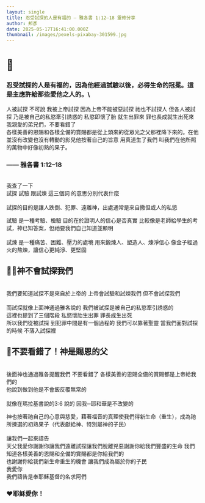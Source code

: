 ```yaml
---
layout: single
title: 忍受試探的人是有福的 — 雅各書 1:12–18 靈修分享
author: 邦彥
date: 2025-05-17T16:41:00.000Z
thumbnail: /images/pexels-pixabay-301599.jpg
---
```

# 📖

### 忍受試探的人是有福的，因為他經過試驗以後，必得生命的冠冕。這是主應許給那些愛他之人的。\
人被試探 不可說 我被上帝試探 因為上帝不能被惡試探 祂也不試探人 但各人被試探 乃是被自己的私慾牽引誘惑的 私慾即懷了胎 就生出罪來 罪也長成就生出死來\
我親愛的弟兄們，不要看錯了\
各樣美善的恩賜和各樣全備的賞賜都是從上頭來的從眾光之父那裡降下來的。在他並沒有改變也沒有轉動的影兒他按著自己的旨意 用真道生了我們 叫我們在他所照的萬物中好像初熟的果子。

### —— 雅各書 1:12–18


\
我查了一下 \
試探 試驗 跟試煉 這三個詞 的意思分別代表什麼\
\
試探的目的是讓人跌倒、犯罪、遠離神，出處通常是來自撒但或人的私慾

試驗 是一種考驗、檢驗 目的在於證明人的信心是否真實 比較像是老師給學生的考試，神已知答案，但祂要我們自己知道並顯明\
\
試煉 是一種痛苦、困難、壓力的處境 用來鍛煉人、塑造人、煉淨信心 像金子經過火的熬煉，讓信心更純淨、更堅固



## ✋🏻神不會試探我們

\
我們要知道試探不是來自於上帝的 上帝會試驗和試煉我們 但不會試探我們\
\
而試探就像上面神通過雅各說的 我們被試探是被自己的私慾牽引誘惑的\
這裡也提到了三個階段 私慾懷胎生出罪 罪長成生出死\
所以我們從被試探 到犯罪中間是有一個過程的 我們可以靠著聖靈 當我們面對試探的時候 不落入試探裡 

## 👀不要看錯了！神是賜恩的父

\
後面神也通過雅各提醒我們 不要看錯了 各樣美善的恩賜全備的賞賜都是上帝給我們的 \
他說到做到他是不會飯反覆無常的 \
\
就像在瑪拉基書說的3:6 說的 
因我─耶和華是不改變的

神也按著祂自己的心意與慈愛，藉著福音的真理使我們得新生命（重生），成為祂所揀選的初熟果子（代表獻給神、特別屬神的子民）\
\
讓我們一起來禱告\
天父我愛你謝謝你讓我們遠離試探讓我們脫離兇惡謝謝你給我們豐盛的生命 我們知道各樣美善的恩賜和全備的賞賜都是你給我們的\
也謝謝你給我們新生命重生的機會 讓我們成為屬於你的子民\
我愛你\
我們禱告是奉耶穌基督的名求阿們

### ❤️耶穌愛你！
